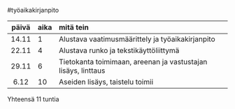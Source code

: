 #työaikakirjanpito

| päivä | aika | mitä tein |
| :----:|:-----|:----------|
| 14.11 | 1    | Alustava vaatimusmäärittely ja työaikakirjanpito|
| 22.11 | 4    | Alustava runko ja tekstikäyttöliittymä|
| 29.11 | 6    | Tietokanta toimimaan, areenan ja vastustajan lisäys, linttaus |
| 6.12  | 10   | Aseiden lisäys, taistelu toimii|

Yhteensä 11 tuntia
